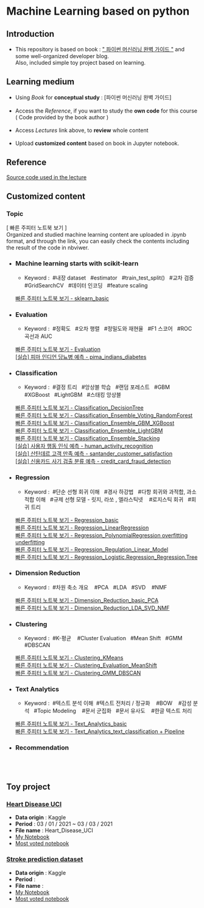 # Machine Learning based on python

## Introduction
* This repository is based on book : [" 파이썬 머신러닝 완벽 가이드 "](https://www.inflearn.com/course/%ED%8C%8C%EC%9D%B4%EC%8D%AC-%EB%A8%B8%EC%8B%A0%EB%9F%AC%EB%8B%9D-%EC%99%84%EB%B2%BD%EA%B0%80%EC%9D%B4%EB%93%9C) and some well-organized developer blog.<br>
Also, included simple toy project based on learning.

## Learning medium

* Using *Book* for __conceptual study__ : [파이썬 머신러닝 완벽 가이드]<br><br>
* Access the *Reference*, if you want to study the __own code__ for this course ( Code provided by the book author )<br><br>
* Access *Lectures* link above, to __review__ whole content<br><br>
* Upload __customized content__ based on book in Jupyter notebook.<br>

## Reference

[Source code used in the lecture](https://github.com/chulminkw/PerfectGuide)

## Customized content

### Topic

[ 빠른 주피터 노트북 보기 ] <br> Organized and studied machine learning content are uploaded in .ipynb format, and through the link, you can easily check the contents including the result of the code in nbviwer.

* ### Machine learning starts with scikit-learn
  * Keyword : &#160;#내장 dataset&#160;&#160; #estimator&#160;&#160; #train_test_split()&#160;&#160; #교차 검증&#160;&#160; #GridSearchCV&#160;&#160; #데이터 인코딩&#160;&#160; #feature scaling&#160;&#160; 
  
  [빠른 주피터 노트북 보기 - sklearn_basic ](https://nbviewer.jupyter.org/github/Jin-Baek/Machine_Learning-python/blob/main/sklearn_basic.ipynb)

* ### Evaluation
  * Keyword : &#160;#정확도&#160;&#160; #오차 행렬&#160;&#160; #정밀도와 재현율&#160;&#160; #F1 스코어&#160;&#160; #ROC 곡선과 AUC

  [빠른 주피터 노트북 보기 - Evaluation](https://nbviewer.jupyter.org/github/Jin-Baek/Machine_Learning-python/blob/main/Evaluation.ipynb)  
  [[실습] 피마 인디언 당뇨병 예측 - pima_indians_diabetes ](https://nbviewer.jupyter.org/github/Jin-Baek/Machine_Learning-python/blob/main/pima_indians_diabetes.ipynb) 

* ### Classification  
  * Keyword : &#160;#결정 트리&#160;&#160; #앙상블 학습&#160;&#160; #랜덤 포레스트&#160;&#160; #GBM&#160;&#160; #XGBoost&#160;&#160; #LightGBM&#160;&#160; #스태킹 앙상블&#160;&#160;

  [빠른 주피터 노트북 보기 - Classification_DecisionTree](https://nbviewer.jupyter.org/github/Jin-Baek/Machine_Learning-python/blob/main/Classification_DecisionTree.ipynb)  
  [빠른 주피터 노트북 보기 - Classification_Ensemble_Voting_RandomForest](https://nbviewer.jupyter.org/github/Jin-Baek/Machine_Learning-python/blob/main/Classification_Ensemble_Voting_RandomForest.ipynb)<br>
  [빠른 주피터 노트북 보기 - Classification_Ensemble_GBM_XGBoost](https://nbviewer.jupyter.org/github/Jin-Baek/Machine_Learning-python/blob/main/Classification_Ensemble_GBM_XGBoost.ipynb)<br>
  [빠른 주피터 노트북 보기 - Classification_Ensemble_LightGBM](https://nbviewer.jupyter.org/github/Jin-Baek/Machine_Learning-python/blob/main/Classification_Ensemble_LightGBM.ipynb)<br>
  [빠른 주피터 노트북 보기 - Classification_Ensemble_Stacking](https://nbviewer.jupyter.org/github/Jin-Baek/Machine_Learning-python/blob/main/Classification_Ensemble_Stacking.ipynb)<br>
  [[실습] 사용자 행동 인식 예측 - human_activity_recognition](https://nbviewer.jupyter.org/github/Jin-Baek/Machine_Learning-python/blob/main/human_activity_recognition.ipynb)<br>
  [[실습] 산탄데르 고객 만족 예측 - santander_customer_satisfaction](https://nbviewer.jupyter.org/github/Jin-Baek/Machine_Learning-python/blob/main/santander_customer_satisfaction.ipynb)<br>
  [[실습] 신용카드 사기 검출 분류 예측 - credit_card_fraud_detection](https://nbviewer.jupyter.org/github/Jin-Baek/Machine_Learning-python/blob/main/credit_card_fraud_%20detection.ipynb)

* ### Regression 
  * Keyword : &#160;#단순 선형 회귀 이해&#160;&#160; #경사 하강법&#160;&#160; #다항 회귀와 과적합, 과소적합 이해&#160;&#160; #규제 선형 모델 - 릿지, 라쏘 , 엘라스틱넷 &#160;&#160; #로지스틱 회귀&#160;&#160; #회귀 트리<br>
  
  [빠른 주피터 노트북 보기 - Regression_basic](https://nbviewer.jupyter.org/github/Jin-Baek/Machine_Learning-python/blob/main/Regression_basic.ipynb)<br>
  [빠른 주피터 노트북 보기 - Regression_LinearRegression](https://nbviewer.jupyter.org/github/Jin-Baek/Machine_Learning-python/blob/main/Regression_LinearRegression.ipynb)<br>
  [빠른 주피터 노트북 보기 - Regression_PolynomialRegression overfitting underfitting](https://nbviewer.jupyter.org/github/Jin-Baek/Machine_Learning-python/blob/main/Regression_PolynomialRegression_overfitting_underfitting.ipynb)<br>
  [빠른 주피터 노트북 보기 - Regression_Regulation_Linear_Model](https://nbviewer.jupyter.org/github/Jin-Baek/Machine_Learning-python/blob/main/Regression_Regulation_Linear_Model.ipynb)<br>
  [빠른 주피터 노트북 보기 - Regression_Logistic.Regression_Regression.Tree](https://nbviewer.jupyter.org/github/Jin-Baek/Machine_Learning-python/blob/main/Regression_Logistic.R_R.Tree.ipynb)<br>
* ### Dimension Reduction 
  * Keyword : &#160;#차원 축소 개요 &#160;&#160; #PCA&#160;&#160; #LDA&#160;&#160; #SVD &#160;&#160; #NMF&#160;&#160;<br>

  [빠른 주피터 노트북 보기 - Dimension_Reduction_basic_PCA](https://nbviewer.jupyter.org/github/Jin-Baek/Machine_Learning-python/blob/cc2a8e50f24d5837c3ecaf2afd831886dbe580e2/Dimension_Reduction_basic_PCA.ipynb)<br>
  [빠른 주피터 노트북 보기 - Dimension_Reduction_LDA_SVD_NMF](https://nbviewer.jupyter.org/github/Jin-Baek/Machine_Learning-python/blob/main/Dimension_Reduction_LDA_SVD_NMF.ipynb)<br>

* ### Clustering 
  * Keyword : &#160;#K-평균 &#160;&#160; #Cluster Evaluation&#160;&#160; #Mean Shift&#160;&#160; #GMM &#160;&#160; #DBSCAN&#160;&#160;<br>

  [빠른 주피터 노트북 보기 - Clustering_KMeans](https://nbviewer.jupyter.org/github/Jin-Baek/Machine_Learning-python/blob/main/Clustering_KMeans.ipynb)<br>
  [빠른 주피터 노트북 보기 - Clustering_Evaluation_MeanShift](https://nbviewer.jupyter.org/github/Jin-Baek/Machine_Learning-python/blob/main/Clustering_Evaluation_MeanShift.ipynb)<br>
  [빠른 주피터 노트북 보기 - Clustering_GMM_DBSCAN](https://nbviewer.jupyter.org/github/Jin-Baek/Machine_Learning-python/blob/main/Clustering_GMM_DBSCAN.ipynb)<br>

* ### Text Analytics 
  * Keyword : &#160;#텍스트 분석 이해 &#160;#텍스트 전처리 / 정규화 &#160;&#160; #BOW &#160;&#160; #감성 분석&#160;&#160; #Topic Modeling &#160;&#160; #문서 군집화&#160;&#160; #문서 유사도 &#160;&#160; #한글 텍스트 처리<br>

  [빠른 주피터 노트북 보기 - Text_Analytics_basic](https://nbviewer.jupyter.org/github/Jin-Baek/Machine_Learning-python/blob/main/Text_Analytics_basic.ipynb)<br>
  [빠른 주피터 노트북 보기 - Text_Analytics_text_classification + Pipeline ](https://nbviewer.jupyter.org/github/Jin-Baek/Machine_Learning-python/blob/main/Text_Analytics_text_classification.ipynb)

* ### Recommendation 
<br><br>

## Toy project

### [Heart Disease UCI](https://www.kaggle.com/ronitf/heart-disease-uci)<br>
  * __Data origin__ : Kaggle
  * __Period__ : 03 / 01 / 2021 ~ 03 / 03 / 2021
  * __File name__ : Heart_Disease_UCI 
  * [My Notebook](https://nbviewer.jupyter.org/github/Jin-Baek/Kaggle_challenge/blob/ebfc6d243c199708fbbceb29add04a155efc97dd/Heart_Disease_UCI.ipynb)
  * [Most voted notebook](https://www.kaggle.com/tentotheminus9/what-causes-heart-disease-explaining-the-model)

### [Stroke prediction dataset](https://www.kaggle.com/fedesoriano/stroke-prediction-dataset)<br>
  * __Data origin__ : Kaggle
  * __Period__ :
  * __File name__ : 
  * [My Notebook]()
  * [Most voted notebook]()
